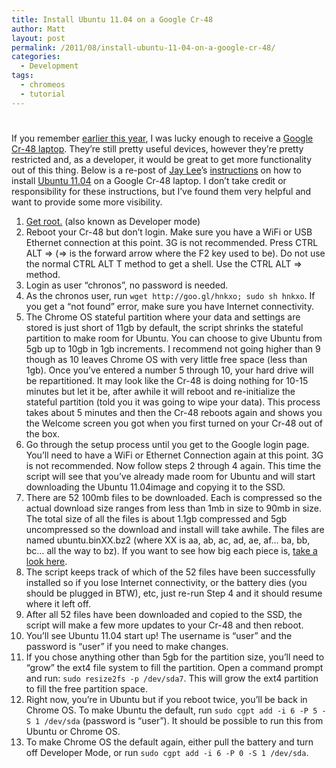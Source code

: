 ```yaml
---
title: Install Ubuntu 11.04 on a Google Cr-48
author: Matt
layout: post
permalink: /2011/08/install-ubuntu-11-04-on-a-google-cr-48/
categories:
  - Development
tags:
  - chromeos
  - tutorial
---
```

# 

If you remember [earlier this year][1], I was lucky enough to receive a [Google Cr-48 laptop][2]. They’re still pretty useful devices, however they’re pretty restricted and, as a developer, it would be great to get more functionality out of this thing. Below is a re-post of [Jay Lee][3]’s [instructions][4] on how to install [Ubuntu 11.04][5] on a Google Cr-48 laptop. I don’t take credit or responsibility for these instructions, but I’ve found them very helpful and want to provide some more visibility.

 [1]: http://mbmccormick.com/2011/02/connect-your-google-cr-48-laptop-to-pal2-0-at-purdue/
 [2]: http://www.google.com/chromebook/
 [3]: http://www.blogger.com/profile/00619758583418639317
 [4]: http://chromeos-cr48.blogspot.com/2011/04/ubuntu-1104-for-cr-48-is-ready.html
 [5]: http://www.ubuntu.com/

1.  [Get root.][6] (also known as Developer mode)
2.  Reboot your Cr-48 but don’t login. Make sure you have a WiFi or USB Ethernet connection at this point. 3G is not recommended. Press CTRL ALT => (=> is the forward arrow where the F2 key used to be). Do not use the normal CTRL ALT T method to get a shell. Use the CTRL ALT => method.
3.  Login as user “chronos”, no password is needed.
4.  As the chronos user, run `wget http://goo.gl/hnkxo; sudo sh hnkxo`. If you get a “not found” error, make sure you have Internet connectivity.
5.  The Chrome OS stateful partition where your data and settings are stored is just short of 11gb by default, the script shrinks the stateful partition to make room for Ubuntu. You can choose to give Ubuntu from 5gb up to 10gb in 1gb increments. I recommend not going higher than 9 though as 10 leaves Chrome OS with very little free space (less than 1gb). Once you’ve entered a number 5 through 10, your hard drive will be repartitioned. It may look like the Cr-48 is doing nothing for 10-15 minutes but let it be, after awhile it will reboot and re-initialize the stateful partition (told you it was going to wipe your data). This process takes about 5 minutes and then the Cr-48 reboots again and shows you the Welcome screen you got when you first turned on your Cr-48 out of the box.
6.  Go through the setup process until you get to the Google login page. You’ll need to have a WiFi or Ethernet Connection again at this point. 3G is not recommended. Now follow steps 2 through 4 again. This time the script will see that you’ve already made room for Ubuntu and will start downloading the Ubuntu 11.04image and copying it to the SSD.
7.  There are 52 100mb files to be downloaded. Each is compressed so the actual download size ranges from less than 1mb in size to 90mb in size. The total size of all the files is about 1.1gb compressed and 5gb uncompressed so the download and install will take awhile. The files are named ubuntu.binXX.bz2 (where XX is aa, ab, ac, ad, ae, af… ba, bb, bc… all the way to bz). If you want to see how big each piece is, [take a look here][7].
8.  The script keeps track of which of the 52 files have been successfully installed so if you lose Internet connectivity, or the battery dies (you should be plugged in BTW), etc, just re-run Step 4 and it should resume where it left off.
9.  After all 52 files have been downloaded and copied to the SSD, the script will make a few more updates to your Cr-48 and then reboot.
10. You’ll see Ubuntu 11.04 start up! The username is “user” and the password is “user” if you need to make changes.
11. If you chose anything other than 5gb for the partition size, you’ll need to “grow” the ext4 file system to fill the partition. Open a command prompt and run: `sudo resize2fs -p /dev/sda7`. This will grow the ext4 partition to fill the free partition space.
12. Right now, you’re in Ubuntu but if you reboot twice, you’ll be back in Chrome OS. To make Ubuntu the default, run `sudo cgpt add -i 6 -P 5 -S 1 /dev/sda` (password is “user”). It should be possible to run this from Ubuntu or Chrome OS.
13. To make Chrome OS the default again, either pull the battery and turn off Developer Mode, or run `sudo cgpt add -i 6 -P 0 -S 1 /dev/sda`.

 [6]: http://chromeos-cr48.blogspot.com/2010/12/rooting-jailbreaking-your-new-google.html
 [7]: http://code.google.com/p/cr-48-ubuntu/downloads/list